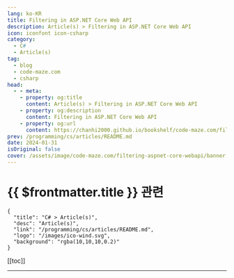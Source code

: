 ```yaml
---
lang: ko-KR
title: Filtering in ASP.NET Core Web API
description: Article(s) > Filtering in ASP.NET Core Web API
icon: iconfont icon-csharp
category: 
  - C#
  - Article(s)
tag: 
  - blog
  - code-maze.com
  - csharp
head:  
  - - meta:
    - property: og:title
      content: Article(s) > Filtering in ASP.NET Core Web API
    - property: og:description
      content: Filtering in ASP.NET Core Web API
    - property: og:url
      content: https://chanhi2000.github.io/bookshelf/code-maze.com/filtering-aspnet-core-webapi.html
prev: /programming/cs/articles/README.md
date: 2024-01-31
isOriginal: false
cover: /assets/image/code-maze.com/filtering-aspnet-core-webapi/banner.png
---
```


# {{ $frontmatter.title }} 관련

```component VPCard
{
  "title": "C# > Article(s)",
  "desc": "Article(s)",
  "link": "/programming/cs/articles/README.md",
  "logo": "/images/ico-wind.svg",
  "background": "rgba(10,10,10,0.2)"
}
```

[[toc]]

---

<SiteInfo
  name="Filtering in ASP.NET Core Web API"
  desc="In this article, we will cover filtering in ASP.NET Core Web API. We'll learn what filtering is, how it's different from searching, and how to implement it."
  url="https://code-maze.com/filtering-aspnet-core-webapi/"
  logo="/assets/image/code-maze.com/favicon.png"
  preview="/assets/image/code-maze.com/filtering-aspnet-core-webapi/banner.png"/>

<!-- TODO: 작성 -->
